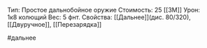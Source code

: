 Тип: Простое дальнобойное оружие
Стоимость: 25 [[ЗМ]]
Урон: 1к8 колющий
Вес: 5 фнт.
Свойства: [[Дальнее]](дис. 80/320), [[Двуручное]], [[Перезарядка]]

#дальнее
